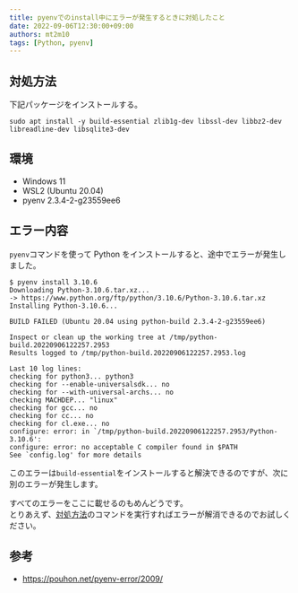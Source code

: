 ```yaml
---
title: pyenvでのinstall中にエラーが発生するときに対処したこと
date: 2022-09-06T12:30:00+09:00
authors: mt2m10
tags: [Python, pyenv]
---
```


## 対処方法

下記パッケージをインストールする。

```
sudo apt install -y build-essential zlib1g-dev libssl-dev libbz2-dev libreadline-dev libsqlite3-dev
```

## 環境

- Windows 11
- WSL2 (Ubuntu 20.04)
- pyenv 2.3.4-2-g23559ee6

## エラー内容

`pyenv`コマンドを使って Python をインストールすると、途中でエラーが発生しました。

```
$ pyenv install 3.10.6
Downloading Python-3.10.6.tar.xz...
-> https://www.python.org/ftp/python/3.10.6/Python-3.10.6.tar.xz
Installing Python-3.10.6...

BUILD FAILED (Ubuntu 20.04 using python-build 2.3.4-2-g23559ee6)

Inspect or clean up the working tree at /tmp/python-build.20220906122257.2953
Results logged to /tmp/python-build.20220906122257.2953.log

Last 10 log lines:
checking for python3... python3
checking for --enable-universalsdk... no
checking for --with-universal-archs... no
checking MACHDEP... "linux"
checking for gcc... no
checking for cc... no
checking for cl.exe... no
configure: error: in `/tmp/python-build.20220906122257.2953/Python-3.10.6':
configure: error: no acceptable C compiler found in $PATH
See `config.log' for more details
```

このエラーは`build-essential`をインストールすると解決できるのですが、次に別のエラーが発生します。

すべてのエラーをここに載せるのもめんどうです。  
とりあえず、[対処方法](#対処方法)のコマンドを実行すればエラーが解消できるのでお試しください。

## 参考

- https://pouhon.net/pyenv-error/2009/

